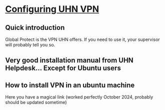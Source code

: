 # [Configuring UHN VPN](#configuring-vpn)

## Quick introduction
Global Protect is the VPN UHN offers.
If you need to use it, your supervisor will probably tell you so. 

## Very good installation manual from UHN Helpdesk... Except for Ubuntu users

## How to install VPN in an ubuntu machine
Here you have a magical link (worked perfectly October 2024, probably should be updated sometime)